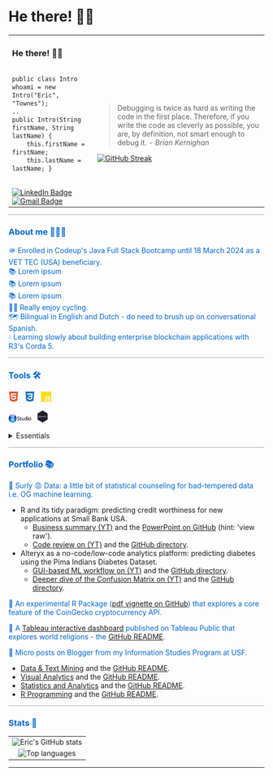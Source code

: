 <style>
  p {
    color: #0066CC;
  }
</style>

# He there! ✌🏽


<table>
    <tbody>
        <tr>
            <td>                
                <h3>He there! ✌🏽</h3>
<pre><code class="java">
public class Intro whoami = new Intro("Eric", "Townes");
..
public Intro(String firstName, String lastName) {
    this.firstName = firstName;
    this.lastName = lastName; }
</code></pre>
                <br>
                <div>
                <a href="https://www.linkedin.com/in/eric-townes-137279286">
                    <img src="https://img.shields.io/badge/LinkedIn-0A66C2?style=for-the-badge&logo=linkedin&logoColor=white" alt="LinkedIn Badge"/></a>
                <a href="mailto:ericltownes@gmail.com?subject=Saw your GitHub profile...&body=">
                    <img src="https://img.shields.io/badge/Gmail-EA4335?style=for-the-badge&logo=gmail&logoColor=white" alt="Gmail Badge"/></a>
                </div>
            </td>
            <td>
                <br><br>
                <blockquote>
                  Debugging is twice as hard as writing the code in the first place. Therefore, if you write the code as cleverly as possible, you are, by definition, not smart enough to debug it.
                  <cite>- Brian Kernighan</cite>
                </blockquote>
                <a href="https://git.io/streak-stats"><img src="http://github-readme-streak-stats.herokuapp.com?user=eltownes&hide_border=true&exclude_days=Sun%2CSat&card_width=400&hide_total_contributions=true" alt="GitHub Streak" /></a>
            </td>
        </tr>
    </tbody>
</table>


<hr style="height: 1px; background-color: #A9A9A9;">

<div id="about">

<h3 style="color: #0066CC;">About me 🧑🏽‍💻</h3>

🪖 Enrolled in Codeup's Java Full Stack Bootcamp until 18 March 2024 as a VET TEC (USA) beneficiary.<br>
📚 Lorem ipsum<br>
📚 Lorem ipsum<br>
📚 Lorem ipsum<br>
🚴🏽‍ Really enjoy cycling.<br>
🗺️ Bilingual in English and Dutch - do need to brush up on conversational Spanish.<br>
💧 Learning slowly about building enterprise blockchain applications with R3's Corda 5.<br>

</div>

<hr style="height: 1px; background-color: #A9A9A9;">

<div id="tools">
<h3 style="color: #0066CC;"> Tools 🛠️ </h3>

<img src="media/html5-color.svg" title="HTML5" alt="HTML5" width="4%" height="4%"/>&nbsp;&nbsp;
<img src="media/css3-color.svg" title="HTML5" alt="HTML5" width="4%" height="4%"/>&nbsp;&nbsp;
<img src="media/javascript-color.svg" title="HTML5" alt="HTML5" width="4%" height="4%"/>&nbsp;&nbsp;

<img src="media/RStudio-Logo.svg" title="RStudio" alt="RStudio" width="9%" height="9%"/>&nbsp;&nbsp;
<img src="media/tidyverse.svg" title="Tidyverse" alt="Tidyverse" width="4%" height="4%"/>&nbsp;&nbsp;

<details>
    <summary>Essentials</summary>

* The new classic!? <a href="https://www.statlearning.com/" target="_blank">An Introduction to Statistical Learning with Applications in R</a>.
* <a href="https://www.tmwr.org/" target="_blank">Tidy Modeling with R</a>.
* <a href="https://developer.mozilla.org/en-US/docs/Web/JavaScript" target="_blank">MDN Web Docs</a>.
* Lorem ipsum.

</details>

</div>

<hr style="height: 1px; background-color: #A9A9A9;">

<div id="Portfolio">
<h3 style="color: #0066CC;"> Portfolio 📚 </h3>

📑 Surly 😡 Data: a little bit of statistical counseling for bad-tempered data i.e. OG machine learning.
* R and its tidy paradigm: predicting credit worthiness for new applications at Small Bank USA.
    * <a href="https://www.youtube.com/watch?v=bW47QDyInDo" target="_blank">Business summary (YT)</a> and
        the <a href="https://github.com/surlydata/Surly-Data/blob/main/Credit%20Worthiness/Credit%20Worthiness.pptx" target="_blank"> PowerPoint on GitHub</a> (hint: 'view raw').
    * <a href="https://www.youtube.com/watch?v=-j7Wko_C374" target="_blank">Code review on (YT)</a> and
        the <a href="https://github.com/surlydata/Surly-Data/tree/main/Credit%20Worthiness" target="_blank"> GitHub directory</a>.
* Alteryx as a no-code/low-code analytics platform: predicting diabetes using the Pima Indians Diabetes Dataset.
    * <a href="https://www.youtube.com/watch?v=T2I1sy6X38s&t=4s" target="_blank">GUI-based ML workflow on (YT)</a> and
        the <a href="https://github.com/surlydata/Surly-Data/tree/main/Pima%20Indians%20Diabetes" target="_blank"> GitHub directory</a>.
    * <a href="https://www.youtube.com/watch?v=HIquVB1o3DM" target="_blank">Deeper dive of the Confusion Matrix on (YT)</a> and
        the <a href="https://github.com/surlydata/Surly-Data/tree/main/Confusion%20Matrix" target="_blank"> GitHub directory</a>.       

📑 An experimental R Package (<a href="https://github.com/eltownes/CryptoR/blob/main/CryptoR_Vignette.pdf" target="_blank">pdf vignette on GitHub</a>)
    that explores a core feature of the CoinGecko cryptocurrency API.<br>

📑 A <a href="https://public.tableau.com/app/profile/eric.townes/viz/WorldReligions_15880970461920/Panorama" target="_blank">Tableau interactive dashboard</a> published on Tableau Public that explores  world religions -
   the <a href="https://github.com/eltownes/USF-LIS4317/tree/master/Final%20Project" target="_blank"> GitHub README</a>.<br>

📑 Micro posts on Blogger from my Information Studies Program at USF.
* <a href="https://et-lis4761.blogspot.com" target="_blank">Data & Text Mining</a> and the <a href="https://github.com/eltownes/USF-LIS4761" target="_blank"> GitHub README</a>.
* <a href="https://et-lis4317.blogspot.com" target="_blank">Visual Analytics</a> and the <a href="https://github.com/eltownes/USF-LIS4317" target="_blank"> GitHub README</a>.
* <a href="https://et-lis4273.blogspot.com" target="_blank">Statistics and Analytics</a> and the <a href="https://github.com/eltownes/USF-LIS4273" target="_blank"> GitHub README</a>.
* <a href="https://et-lis4370.blogspot.com" target="_blank">R Programming</a> and the <a href="https://github.com/eltownes/USF-LIS4370" target="_blank"> GitHub README</a>.

</div>

<hr style="height: 1px; background-color: #A9A9A9;">

<div id="stats">
<h3 style="color: #0066CC;"> Stats 🧮 </h3>

<table>
    <tr>
        <td style=" text-align: center; vertical-align: top;">
            <img src="https://github-readme-stats.vercel.app/api?username=eltownes&custom_title=Eric%20Townes%27%20GitHub%20stats&&show_icons=true&theme=default&title_color=FF8000&icon_color=FF8000" alt="Eric's GitHub stats">
        </td>
    </tr>
    <tr>
        <td style="text-align: center; vertical-align: top;">
            <img src="https://github-readme-stats.vercel.app/api/top-langs/?username=eltownes&layout=compact&theme=default&title_color=FF8000&icon_color=FF8000" alt="Top languages">            
        </td>
    </tr>
</table>

</div>

-----
